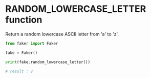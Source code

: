 # **RANDOM_LOWERCASE_LETTER** function

Return a random lowercase ASCII letter from 'a' to 'z'.

```py
from faker import Faker

fake = Faker()

print(fake.random_lowercase_letter())

# result : v
```
